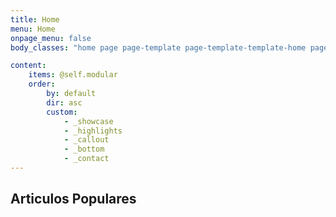 ```yaml
---
title: Home
menu: Home
onpage_menu: false
body_classes: "home page page-template page-template-template-home page-template-template-home-php group-blog"

content:
    items: @self.modular
    order:
        by: default
        dir: asc
        custom:
            - _showcase
            - _highlights
            - _callout
            - _bottom
            - _contact
---
```

## Articulos Populares

